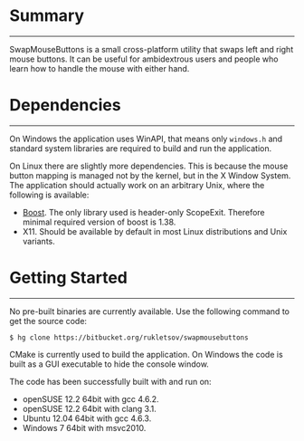 # Summary
--------------------------------------------------------------------------------
SwapMouseButtons is a small cross-platform utility that swaps left and right mouse buttons. It can be useful for ambidextrous users and people who learn how to handle the mouse with either hand.

# Dependencies
--------------------------------------------------------------------------------
On Windows the application uses WinAPI, that means only `windows.h` and standard system libraries are required to build and run the application.

On Linux there are slightly more dependencies. This is because the mouse button mapping is managed not by the kernel, but in the X Window System. The application should actually work on an arbitrary Unix, where the following is available:

 * [Boost](http://www.boost.org/). The only library used is header-only ScopeExit. Therefore minimal required version of boost is 1.38.
 * X11. Should be available by default in most Linux distributions and Unix variants.

# Getting Started
--------------------------------------------------------------------------------
No pre-built binaries are currently available. Use the following command to get the source code:

    $ hg clone https://bitbucket.org/rukletsov/swapmousebuttons

CMake is currently used to build the application. On Windows the code is built as a GUI executable to hide the console window.

The code has been successfully built with and run on:

 * openSUSE 12.2 64bit with gcc 4.6.2.
 * openSUSE 12.2 64bit with clang 3.1.
 * Ubuntu 12.04 64bit with gcc 4.6.3.
 * Windows 7 64bit with msvc2010.
